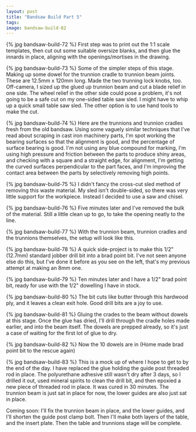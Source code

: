 ```yaml
---
layout: post
title: "Bandsaw Build Part 5"
tags:
image: bandsaw-build-82
---
```

{% jpg bandsaw-build-72 %} First step was to print out the 1:1 scale templates, then cut out some suitable oversize blanks, and then glue the innards in place, aligning with the openings/mortises in the drawing.

{% jpg bandsaw-build-73 %} Some of the simpler steps of this stage. Making up some dowel for the trunnion cradle to trunnion beam joints. These are 12.5mm x 120mm long. Made the two trunning lock knobs, too. Off-camera, I sized up the glued up trunnion beam and cut a blade relief in one side. The wheel relief in the other side could pose a problem, it's not going to be a safe cut on my one-sided table saw sled. I might have to whip up a quick small table saw sled. The other option is to use hand tools to make the cut.

{% jpg bandsaw-build-74 %} Here are the trunnions and trunnion cradles fresh from the old bandsaw. Using some vaguely similar techniques that I've read about scraping in cast iron machinery parts, I'm spot working the bearing surfaces so that the alignment is good, and the percentage of surface bearing is good. I'm not using any blue compound for marking, I'm using high pressure and friction between the parts to produce shiny areas, and checking with a square and a straight edge, for alignment, I'm getting the curved surfaces perpendicular to the part faces, and I'm improving the contact area between the parts by selectively removing high points.

{% jpg bandsaw-build-75 %} I didn't fancy the cross-cut sled method of removing this waste material. My sled isn't double-sided, so there was very little support for the workpiece. Instead I decided to use a saw and chisel.

{% jpg bandsaw-build-76 %} Five minutes later and I've removed the bulk of the material. Still a little clean up to go, to take the opening neatly to the line.

{% jpg bandsaw-build-77 %} With the trunnion beam, trunnion cradles and the trunnions themselves, the setup will look like this.

{% jpg bandsaw-build-78 %} A quick side-project is to make this 1/2" (12.7mm) standard jobber drill bit into a brad point bit. I've not seen anyone else do this, but I've done it before as you see on the left, that's my previous attempt at making an 8mm one.

{% jpg bandsaw-build-79 %} Ten minutes later and I have a 1/2" brad point bit, ready for use with the 1/2" dowelling I have in stock.

{% jpg bandsaw-build-80 %} The bit cuts like butter through this hardwood ply, and it leaves a clean exit hole. Good drill bits are a joy to use.

{% jpg bandsaw-build-81 %} Gluing the crades to the beam without dowels at this stage. Once the glue has dried, I'll drill through the cradle holes made earlier, and into the beam itself. The dowels are prepped already, so it's just a case of waiting for the first lot of glue to dry.

{% jpg bandsaw-build-82 %} Now the 10 dowels are in (Home made brad point bit to the rescue again)

{% jpg bandsaw-build-83 %} This is a mock up of where I hope to get to by the end of the day. I have replaced the glue holding the guide post threaded rod in place. The polyurethane adhesive still wasn't dry after 3 days, so I drilled it out, used mineral spirits to clean the drill bit, and then epoxied a new piece of threaded rod in place. It was cured in 30 minutes. The trunnion beam is just sat in place for now, the lower guides are also just sat in place.

Coming soon: I'll fix the trunnion beam in place, and the lower guides, and I'll shorten the guide post clamp bolt. Then I'll make both layers of the table, and the insert plate. Then the table and trunnions stage will be complete.
